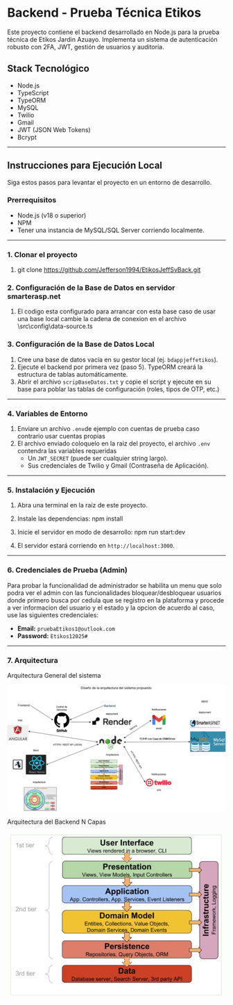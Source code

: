 # Backend - Prueba Técnica Etikos

Este proyecto contiene el backend desarrollado en Node.js para la prueba técnica de Etikos Jardin
Azuayo. Implementa un sistema de autenticación robusto con 2FA, JWT, gestión de usuarios y auditoría.

## Stack Tecnológico
* Node.js
* TypeScript
* TypeORM
* MySQL 
* Twilio
* Gmail
* JWT (JSON Web Tokens)
* Bcrypt

---

## Instrucciones para Ejecución Local

Siga estos pasos para levantar el proyecto en un entorno de desarrollo.

### Prerrequisitos
* Node.js (v18 o superior)
* NPM
* Tener una instancia de MySQL/SQL Server corriendo localmente.

---
### 1. Clonar el proyecto
1. git clone https://github.com/Jefferson1994/EtikosJeffSvBack.git


### 2. Configuración de la Base de Datos en servidor smarterasp.net

1.  El codigo esta configurado para arrancar con esta base caso de usar una base local cambie la cadena de
conexion en el archivo \src\config\data-source.ts

### 3. Configuración de la Base de Datos Local

1.  Cree una base de datos vacía en su gestor local (ej. `bdappjeffetikos`).
2.  Ejecute el backend por primera vez (paso 5). TypeORM creará la estructura de tablas automáticamente.
3.  Abrir el archivo `scripBaseDatos.txt` y copie el script y ejecute en su base para poblar las tablas de configuración (roles, tipos de OTP, etc.) 
---

### 4. Variables de Entorno

1.  Enviare un archivo `.env`de ejemplo con cuentas de prueba caso contrario usar cuentas propias 
2.  El archivo enviado coloquelo en la raiz del proyecto, el archivo `.env` contendra las variables requeridas
    * Un `JWT_SECRET` (puede ser cualquier string largo).
    * Sus credenciales de Twilio y Gmail (Contraseña de Aplicación).

---

### 5. Instalación y Ejecución

1.  Abra una terminal en la raíz de este proyecto.
2.  Instale las dependencias:
    npm install

3.  Inicie el servidor en modo de desarrollo:
    npm run start:dev
4.  El servidor estará corriendo en `http://localhost:3000`.

---

### 6. Credenciales de Prueba (Admin)

Para probar la funcionalidad de administrador se habilita un menu que solo podra ver el admin con las funcionalidades bloquear/desbloquear usuarios donde primero busca por cedula que se registro en la plataforma y procede a ver informacion del usuario y  el estado y la opcion de acuerdo al caso, use las siguientes credenciales:

* **Email:** `pruebaEtikos1@outlook.com` 
* **Password:** `Etikos12025#`

---

### 7. Arquitectura 

Arquitectura General del sistema 

![Diagrama de Arquitectura del Sistema](./docs/ArquitecturaGeneral.png)


Arquitectura del Backend N Capas

![Diagrama de Arquitectura del Backend](./docs/ArquitecturaNCapas.png)
